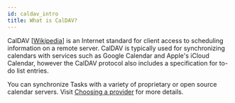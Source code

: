 ```yaml
---
id: caldav_intro
title: What is CalDAV?
---
```


CalDAV [[Wikipedia](https://en.wikipedia.org/wiki/CalDAV)] is an Internet standard for client access to scheduling information on a remote server. CalDAV is typically used for synchronizing calendars with services such as Google Calendar and Apple's iCloud Calendar, however the CalDAV protocol also includes a specification for to-do list entries.

You can synchronize Tasks with a variety of proprietary or open source calendar servers. Visit [Choosing a provider](caldav_create_account.md) for more details.


